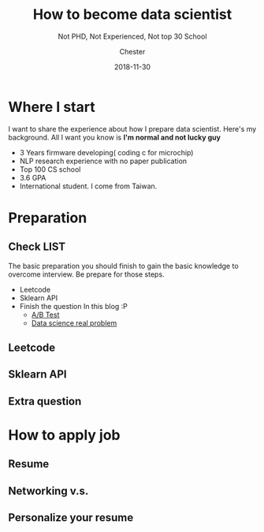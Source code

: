 ﻿---
layout:     post
title:      How to become data scientist
subtitle:   Not PHD, Not Experienced, Not top 30 School
date:       2018-11-30
author:    Chester
header-img: img/failure.jpg
catalog: true
tags:
    - Job
---
# Where I start
I want to share the experience about how I prepare data scientist. Here's my background. All I want you know is **I'm normal and not lucky guy**

 - 3 Years firmware developing( coding c for microchip)
 - NLP research experience with no paper publication
 - Top 100 CS school
 - 3.6 GPA 
 - International student. I come from Taiwan.
 
# Preparation


## Check LIST
The basic preparation you should finish to gain the basic knowledge to overcome interview. Be prepare for those steps. 
- Leetcode 
- Sklearn API
- Finish the question In this blog :P
	- [A/B Test](https://chesterhsieh.github.io/2018/11/09/ABTest/)
	- [Data science real problem](https://chesterhsieh.github.io/2018/11/20/DS-Question-Collection/)


## Leetcode
## Sklearn API
## Extra question

# How to apply job
## Resume 

## Networking v.s.


## Personalize your resume


<!--stackedit_data:
eyJoaXN0b3J5IjpbLTE0MTA1MTczMTQsMTMyMzk5NjQyNywxOT
k1NzY0ODEzLC04Mjc2ODY3NzNdfQ==
-->